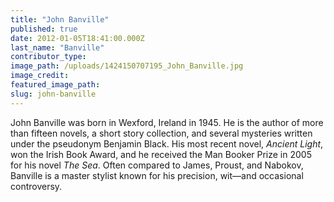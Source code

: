 ```yaml
---
title: "John Banville"
published: true
date: 2012-01-05T18:41:00.000Z
last_name: "Banville"
contributor_type:
image_path: /uploads/1424150707195_John_Banville.jpg
image_credit:
featured_image_path:
slug: john-banville
---
```


John Banville was born in Wexford, Ireland in 1945. He is the author of more than fifteen novels, a short story collection, and several mysteries written under the pseudonym Benjamin Black. His most recent novel, _Ancient Light_, won the Irish Book Award, and he received the Man Booker Prize in 2005 for his novel _The Sea_. Often compared to James, Proust, and Nabokov, Banville is a master stylist known for his precision, wit—and occasional controversy.

